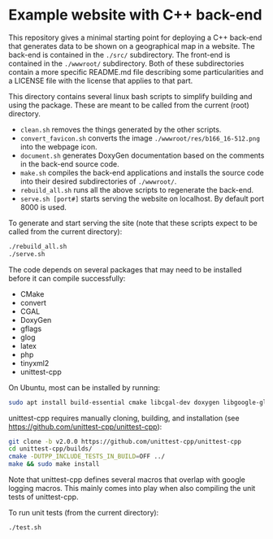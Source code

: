 # Example website with C++ back-end

This repository gives a minimal starting point for deploying a C++ back-end that generates data to be shown on a geographical map in a website.
The back-end is contained in the `./src/` subdirectory. The front-end is contained in the `./wwwroot/` subdirectory.
Both of these subdirectories contain a more specific README.md file describing some particularities and a LICENSE file with the license that applies to that part.

This directory contains several linux bash scripts to simplify building and using the package. These are meant to be called from the current (root) directory.
* `clean.sh` removes the things generated by the other scripts.
* `convert_favicon.sh` converts the image `./wwwroot/res/b166_16-512.png` into the webpage icon.
* `document.sh` generates DoxyGen documentation based on the comments in the back-end source code.
* `make.sh` compiles the back-end applications and installs the source code into their desired subdirectories of `./wwwroot/`.
* `rebuild_all.sh` runs all the above scripts to regenerate the back-end.
* `serve.sh [port#]` starts serving the website on localhost. By default port 8000 is used.

To generate and start serving the site (note that these scripts expect to be called from the current directory):

```sh
./rebuild_all.sh
./serve.sh
```

The code depends on several packages that may need to be installed before it can compile successfully:
* CMake
* convert
* CGAL
* DoxyGen
* gflags
* glog
* latex
* php
* tinyxml2
* unittest-cpp

On Ubuntu, most can be installed by running:

```sh
sudo apt install build-essential cmake libcgal-dev doxygen libgoogle-glog-dev libgflags-dev imagemagick-6.q16 texlive-xetex php7.2-cli libtinyxml2-dev
```

unittest-cpp requires manually cloning, building, and installation (see https://github.com/unittest-cpp/unittest-cpp):
```sh
git clone -b v2.0.0 https://github.com/unittest-cpp/unittest-cpp
cd unittest-cpp/builds/
cmake -DUTPP_INCLUDE_TESTS_IN_BUILD=OFF ../
make && sudo make install
```
Note that unittest-cpp defines several macros that overlap with google logging macros. This mainly comes into play when also compiling the unit tests of unittest-cpp.

To run unit tests (from the current directory):

```sh
./test.sh
```

